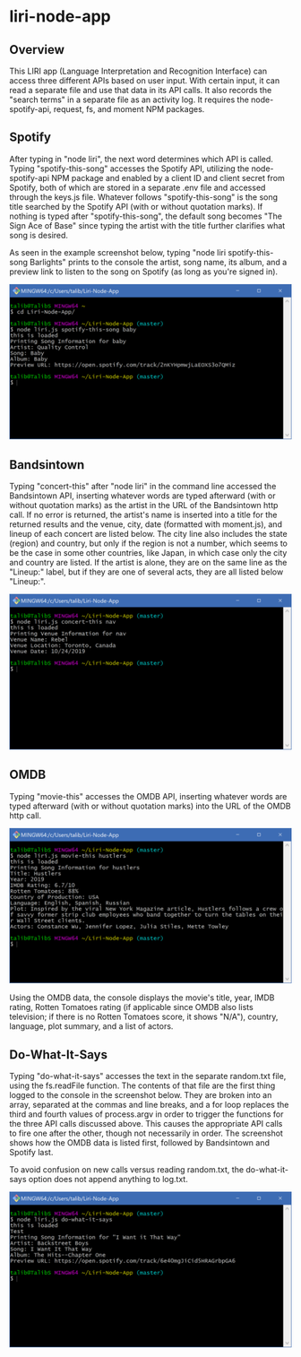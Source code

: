 # liri-node-app

## Overview

This LIRI app (Language Interpretation and Recognition Interface) can access three different APIs based on user input. With certain input, it can read a separate file and use that data in its API calls. It also records the "search terms" in a separate file as an activity log. It requires the node-spotify-api, request, fs, and moment NPM packages.

## Spotify

After typing in "node liri", the next word determines which API is called. Typing "spotify-this-song" accesses the Spotify API, utilizing the node-spotify-api NPM package and enabled by a client ID and client secret from Spotify, both of which are stored in a separate .env file and accessed through the keys.js file. Whatever follows "spotify-this-song" is the song title searched by the Spotify API (with or without quotation marks). If nothing is typed after "spotify-this-song", the default song becomes "The Sign Ace of Base" since typing the artist with the title further clarifies what song is desired.

As seen in the example screenshot below, typing "node liri spotify-this-song Barlights" prints to the console the artist, song name, its album, and a preview link to listen to the song on Spotify (as long as you're signed in).

![First Log Screenshot](/images/spotify.PNG)


## Bandsintown

Typing "concert-this" after "node liri" in the command line accessed the Bandsintown API, inserting whatever words are typed afterward (with or without quotation marks) as the artist in the URL of the Bandsintown http call. If no error is returned, the artist's name is inserted into a title for the returned results and the venue, city, date (formatted with moment.js), and lineup of each concert are listed below. The city line also includes the state (region) and country, but only if the region is not a number, which seems to be the case in some other countries, like Japan, in which case only the city and country are listed. If the artist is alone, they are on the same line as the "Lineup:" label, but if they are one of several acts, they are all listed below "Lineup:".

![Second Log Screenshot](/images/concert-args.PNG)

## OMDB

Typing "movie-this" accesses the OMDB API, inserting whatever words are typed afterward (with or without quotation marks) into the URL of the OMDB http call. 

![Third Log Screenshot](/images/movie.PNG)

Using the OMDB data, the console displays the movie's title, year, IMDB rating, Rotten Tomatoes rating (if applicable since OMDB also lists television; if there is no Rotten Tomatoes score, it shows "N/A"), country, language, plot summary, and a list of actors.

## Do-What-It-Says

Typing "do-what-it-says" accesses the text in the separate random.txt file, using the fs.readFile function. The contents of that file are the first thing logged to the console in the screenshot below. They are broken into an array, separated at the commas and line breaks, and a for loop replaces the third and fourth values of process.argv in order to trigger the functions for the three API calls discussed above. This causes the appropriate API calls to fire one after the other, though not necessarily in order. The screenshot shows how the OMDB data is listed first, followed by Bandsintown and Spotify last.

To avoid confusion on new calls versus reading random.txt, the do-what-it-says option does not append anything to log.txt.

![Fourth Log Screenshot](/images/do-what.PNG)